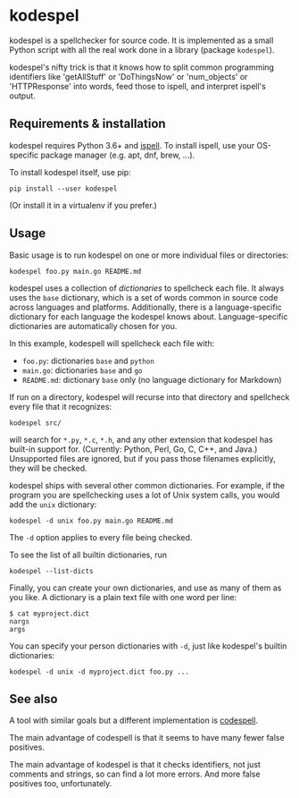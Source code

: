 # kodespel

kodespel is a spellchecker for source code.
It is implemented as a small Python script with
all the real work done in a library (package `kodespel`).

kodespel's nifty trick is that it knows how to split
common programming identifiers like
'getAllStuff' or 'DoThingsNow' or 'num_objects' or 'HTTPResponse'
into words, feed those to ispell, and interpret ispell's output.

## Requirements & installation

kodespel requires Python 3.6+ and
[ispell](https://www.cs.hmc.edu/~geoff/ispell.html).
To install ispell, use your OS-specific package manager
(e.g. apt, dnf, brew, ...).

To install kodespel itself, use pip:

    pip install --user kodespel

(Or install it in a virtualenv if you prefer.)

## Usage

Basic usage is to run kodespel on one or more individual files
or directories:

    kodespel foo.py main.go README.md

kodespel uses a collection of _dictionaries_ to spellcheck each file.
It always uses the `base` dictionary,
which is a set of words common in source code
across languages and platforms.
Additionally, there is a language-specific dictionary
for each language the kodespel knows about.
Language-specific dictionaries are automatically chosen for you.

In this example, kodespell will spellcheck each file with:
* `foo.py`: dictionaries `base` and `python`
* `main.go`: dictionaries `base` and `go`
* `README.md`: dictionary `base` only
  (no language dictionary for Markdown)

If run on a directory, kodespel will recurse into that directory
and spellcheck every file that it recognizes:

    kodespel src/

will search for `*.py`, `*.c`, `*.h`, and any other
extension that kodespel has built-in support for.
(Currently: Python, Perl, Go, C, C++, and Java.)
Unsupported files are ignored, but if you pass those filenames
explicitly, they will be checked.

kodespel ships with several other common dictionaries.
For example, if the program you are spellchecking uses
a lot of Unix system calls, you would add the `unix` dictionary:

    kodespel -d unix foo.py main.go README.md

The `-d` option applies to every file being checked.

To see the list of all builtin dictionaries, run

    kodespel --list-dicts

Finally, you can create your own dictionaries,
and use as many of them as you like.
A dictionary is a plain text file with one word per line:

    $ cat myproject.dict
    nargs
    args

You can specify your person dictionaries with `-d`,
just  like kodespel's builtin dictionaries:

    kodespel -d unix -d myproject.dict foo.py ...

## See also

A tool with similar goals but a different implementation is
[codespell](https://pypi.org/project/codespell/).

The main advantage of codespell is that it seems to have
many fewer false positives.

The main advantage of kodespel is that it checks identifiers,
not just comments and strings,
so can find a lot more errors.
And more false positives too, unfortunately.

